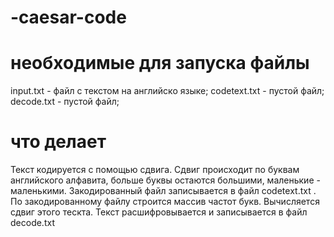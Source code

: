 # -сaesar-code
# необходимые для запуска файлы
input.txt - файл с текстом на английско языке; codetext.txt - пустой файл; decode.txt - пустой файл;
# что делает
Текст кодируется с помощью сдвига. Сдвиг происходит по буквам английского алфавита, больше буквы остаются большими, маленькие - маленькими. Закодированный файл записывается в файл codetext.txt . По закодированному файлу строится массив частот букв. Вычисляется сдвиг этого тескта. Текст расшифровывается и записывается в файл decode.txt
